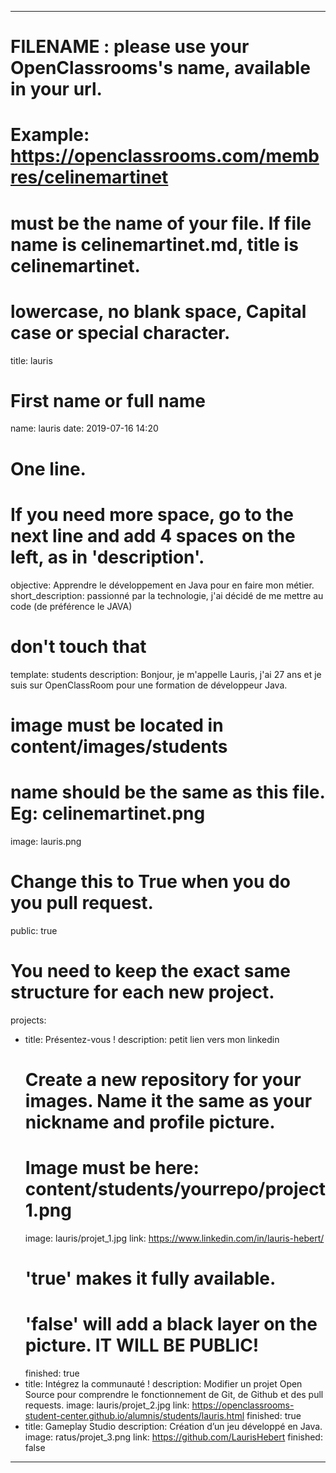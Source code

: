 ---

# FILENAME : please use your OpenClassrooms's name, available in your url.
# Example: https://openclassrooms.com/membres/celinemartinet
# must be the name of your file. If file name is celinemartinet.md, title is celinemartinet.
# lowercase, no blank space, Capital case or special character.
title: lauris

# First name or full name
name: lauris
date: 2019-07-16 14:20

# One line.
# If you need more space, go to the next line and add 4 spaces on the left, as in 'description'.
objective: Apprendre le développement en Java pour en faire mon métier.
short_description: passionné par la technologie, j'ai décidé de me mettre au code (de préférence le JAVA)

# don't touch that
template: students
description:
    Bonjour, je m'appelle Lauris, j'ai 27 ans et je suis sur OpenClassRoom pour une formation de développeur Java.

# image must be located in content/images/students
# name should be the same as this file. Eg: celinemartinet.png
image: lauris.png

# Change this to True when you do you pull request.
public: true

# You need to keep the exact same structure for each new project.
projects:
  - title: Présentez-vous !
    description: petit lien vers mon linkedin
    # Create a new repository for your images. Name it the same as your nickname and profile picture.
    # Image must be here: content/students/yourrepo/project1.png
    image: lauris/projet_1.jpg
    link: https://www.linkedin.com/in/lauris-hebert/
    # 'true' makes it fully available.
    # 'false' will add a black layer on the picture. IT WILL BE PUBLIC!
    finished: true
  - title: Intégrez la communauté !
    description: Modifier un projet Open Source pour comprendre le fonctionnement de Git, de Github et des pull requests. 
    image: lauris/projet_2.jpg
    link: https://openclassrooms-student-center.github.io/alumnis/students/lauris.html
    finished: true
  - title: Gameplay Studio
    description: Création d’un jeu développé en Java.
    image: ratus/projet_3.png
    link: https://github.com/LaurisHebert
    finished: false
---